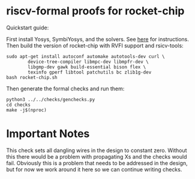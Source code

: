 
riscv-formal proofs for rocket-chip
===================================

Quickstart guide:

First install Yosys, SymbiYosys, and the solvers. See
[here](http://symbiyosys.readthedocs.io/en/latest/quickstart.html#installing)
for instructions. Then build the version of rocket-chip with RVFI support and
rsicv-tools:

```
sudo apt-get install autoconf automake autotools-dev curl \
		device-tree-compiler libmpc-dev libmpfr-dev \
		libgmp-dev gawk build-essential bison flex \
		texinfo gperf libtool patchutils bc zlib1g-dev
bash rocket-chip.sh
```

Then generate the formal checks and run them:

```
python3 ../../checks/genchecks.py
cd checks
make -j$(nproc)
```

Important Notes
===============

This check sets all dangling wires in the design to constant zero. Without this
there would be a problem with propagating Xs and the checks would fail. Obviously
this is a problem that needs to be addressed in the design, but for now we work
around it here so we can continue writing checks.

